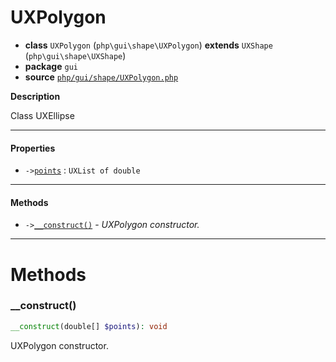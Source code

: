 # UXPolygon

- **class** `UXPolygon` (`php\gui\shape\UXPolygon`) **extends** `UXShape` (`php\gui\shape\UXShape`)
- **package** `gui`
- **source** [`php/gui/shape/UXPolygon.php`](./src/main/resources/JPHP-INF/sdk/php/gui/shape/UXPolygon.php)

**Description**

Class UXEllipse

---

#### Properties

- `->`[`points`](#prop-points) : `UXList of double`

---

#### Methods

- `->`[`__construct()`](#method-__construct) - _UXPolygon constructor._

---
# Methods

<a name="method-__construct"></a>

### __construct()
```php
__construct(double[] $points): void
```
UXPolygon constructor.